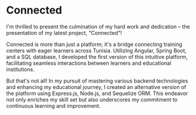 # Connected
I'm thrilled to present the culmination of my hard work and dedication – the presentation of my latest project, "Connected"!

Connected is more than just a platform; it's a bridge connecting training centers with eager learners across Tunisia. Utilizing Angular, Spring Boot, and a SQL database, I developed the first version of this intuitive platform, facilitating seamless interactions between learners and educational institutions.

But that's not all! In my pursuit of mastering various backend technologies and enhancing my educational journey, I created an alternative version of the platform using Express.js, Node.js, and Sequelize ORM. This endeavor not only enriches my skill set but also underscores my commitment to continuous learning and improvement.
